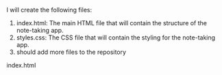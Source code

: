 I will create the following files:

1. index.html: The main HTML file that will contain the structure of the note-taking app.
2. styles.css: The CSS file that will contain the styling for the note-taking app.
3. should add more files to the repository
   
index.html
